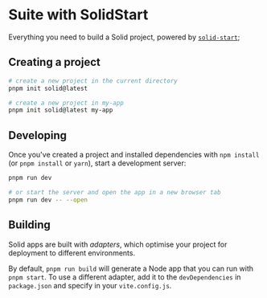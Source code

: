 # Suite with SolidStart

Everything you need to build a Solid project, powered by [`solid-start`](https://start.solidjs.com);

## Creating a project

```bash
# create a new project in the current directory
pnpm init solid@latest

# create a new project in my-app
pnpm init solid@latest my-app
```

## Developing

Once you've created a project and installed dependencies with `npm install` (or `pnpm install` or `yarn`), start a development server:

```bash
pnpm run dev

# or start the server and open the app in a new browser tab
pnpm run dev -- --open
```

## Building

Solid apps are built with _adapters_, which optimise your project for deployment to different environments.

By default, `pnpm run build` will generate a Node app that you can run with `pnpm start`. To use a different adapter, add it to the `devDependencies` in `package.json` and specify in your `vite.config.js`.

